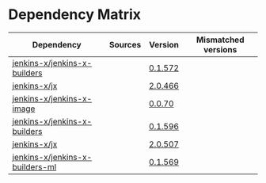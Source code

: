 # Dependency Matrix

Dependency | Sources | Version | Mismatched versions
---------- | ------- | ------- | -------------------
[jenkins-x/jenkins-x-builders](https://github.com/jenkins-x/jenkins-x-builders) |  | [0.1.572]() | 
[jenkins-x/jx](https://github.com/jenkins-x/jx) |  | [2.0.466]() | 
[jenkins-x/jenkins-x-image](https://github.com/jenkins-x/jenkins-x-image) |  | [0.0.70](https://github.com/jenkins-x/jenkins-x-image/releases/tag/0.0.70) | 
[jenkins-x/jenkins-x-builders](https://github.com/jenkins-x/jenkins-x-builders) |  | [0.1.596]() | 
[jenkins-x/jx](https://github.com/jenkins-x/jx) |  | [2.0.507](https://github.com/jenkins-x/jx/releases/tag/v2.0.507) | 
[jenkins-x/jenkins-x-builders-ml](https://github.com/jenkins-x/jenkins-x-builders-ml) |  | [0.1.569]() | 
